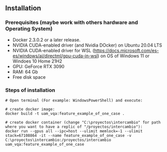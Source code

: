 ## Installation

### Prerequisites (maybe work with others hardware and Operating System)
- Docker 2.3.0.2 or a later release.
- NVIDIA CUDA-enabled driver (and Nvidia DOcker) on Ubuntu 20.04 LTS 
- NVIDIA CUDA-enabled driver for WSL (https://docs.microsoft.com/es-es/windows/ai/directml/gpu-cuda-in-wsl) on OS of Windows 11 or Windoes 10 Home 21H2
- GPU: GeForce RTX 3090
- RAM: 64 Gb
- Free disk space

### Steps of installation
```
# Open terminal (For example: WindowsPowerShell) and execute:

# create docker image:
docker build -t uam_vqa:feature_example_of_one_case .

# create docker container (change "C:\proyectos\intercambio" for path where you want to have a replic of "/proyectos/intercambio"):
docker run --gpus all --ipc=host --ulimit memlock=-1 --ulimit stack=67108864 -it --name feature_example_of_one_case -v C:\proyectos\intercambio:/proyectos/intercambio uam_vqa:feature_example_of_one_case
```
